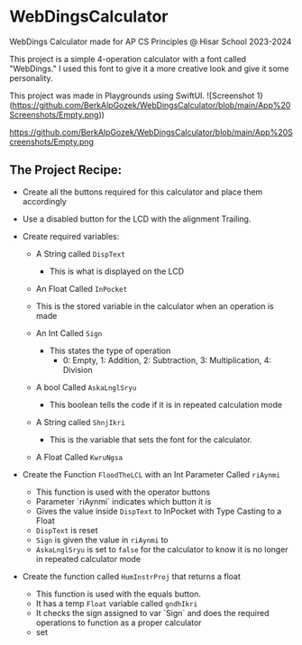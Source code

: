# WebDingsCalculator
WebDings Calculator made for AP CS Principles @ Hisar School 2023-2024


This project is a simple 4-operation calculator with a font called "WebDings." I used this font to give it a more creative look and give it some personality.

This project was made in Playgrounds using SwiftUI. 
![Screenshot 1}(https://github.com/BerkAlpGozek/WebDingsCalculator/blob/main/App%20Screenshots/Empty.png))

https://github.com/BerkAlpGozek/WebDingsCalculator/blob/main/App%20Screenshots/Empty.png


The Project Recipe:
-
  - Create all the buttons required for this calculator and place them accordingly
  - Use a disabled button for the LCD with the alignment Trailing.
  - Create required variables:
    - A String called `DispText`
      - This is what is displayed on the LCD
    - An Float Called `InPocket`
     - This is the stored variable in the calculator when an operation is made
       
    - An Int Called `Sign`
      - This states the type of  operation
        - 0: Empty, 1: Addition, 2: Subtraction, 3: Multiplication, 4: Division
    - A bool Called `AskaLnglSryu`
      - This boolean tells the code if it is in repeated calculation mode
    - A String called `ShnjIkri`
      - This is the variable that sets the font for the calculator. 
    - A Float Called `KwruNgsa`
    
- Create the Function `FloodTheLCL` with an Int Parameter Called `riAynmi`
  - This function is used with the operator buttons
  - Parameter ´riAynmi´ indicates which button it is 
  - Gives the value inside `DispText` to InPocket with Type Casting to a Float
  - `DispText` is reset
  - `Sign` is given the value in `riAynmi` to
  - `AskaLnglSryu` is set to `false` for the calculator to know it is no longer in repeated calculator mode
  
- Create the function called `HumInstrProj` that returns a float
  - This function is used with the equals button.
  - It has a temp `Float` variable called `gndhIkri`
  - It checks the sign assigned to var ´Sign´ and does the required operations to function as a proper calculator
  - set 
